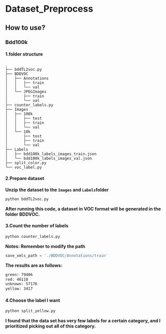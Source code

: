 # Dataset_Preprocess

## How to use?

### Bdd100k

#### 1.folder structure

```
.
├── bddTL2voc.py
├── BDDVOC
│   ├── Annotations
│   │   ├── train
│   │   └── val
│   └── JPEGImages
│       ├── train
│       └── val
├── counter_labels.py
├── Images
│   ├── 100k
│   │   ├── test
│   │   ├── train
│   │   └── val
│   └── 10k
│       ├── test
│       ├── train
│       └── val
├── Labels
│   ├── bdd100k_labels_images_train.json
│   └── bdd100k_labels_images_val.json
├── split_color.py
└── voc_label.py
```

#### 2.Prepare dataset

**Unzip the dataset to the ``Images`` and ``Labels``folder**

```bash
python bddTL2voc.py
```

**After running this code, a dataset in VOC format will be generated in the folder BDDVOC.**

#### 3.Count the number of labels

```bash
python counter_labels.py
```

**Notes: Remember to modify the path**

```python
save_xmls_path = './BDDVOC/Annotations/train'
```

**The results are as follows:**

```bash
green: 79406
red: 46118
unknown: 57176
yellow: 3417
```

#### 4.Choose the label I want

```bash
python split_yellow.py
```

**I found that the data set has very few labels for a certain category, and I prioritized picking out all of this category.**
